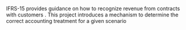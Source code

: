  IFRS-15 provides guidance on how to recognize revenue from contracts with customers . 
 This project introduces a mechanism to determine the correct accounting treatment for a given scenario 
